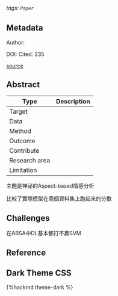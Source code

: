 ###### tags: `Paper`

## Metadata

Author: 

DOI: 
Cited: 235

[source](https://www-sciencedirect-com.nutc.idm.oclc.org/science/article/pii/S0957417418306456)

## Abstract

| Type          | Description |
| ------------- | ----------- |
| Target        |             |
| Data          |             |
| Method        |             |
| Outcome       |             |
| Contribute    |             |
| Research area |             |
| Limitation    |             |

主題是神祕的Aspect-based情感分析

比較了實際模型在兩個資料集上跑起來的分數

## Challenges

在ABSA中DL基本都打不贏SVM

## Reference

## Dark Theme CSS

{%hackmd theme-dark %}
